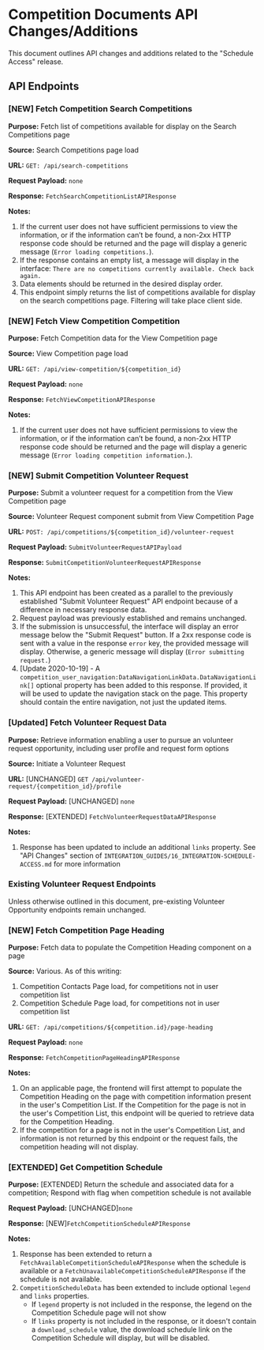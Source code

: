 # Competition Documents API Changes/Additions

This document outlines API changes and additions related to the "Schedule Access" release.

## API Endpoints

### [NEW] Fetch Competition Search Competitions

**Purpose:** Fetch list of competitions available for display on the Search Competitions page

**Source:** Search Competitions page load

**URL:** `GET: /api/search-competitions`

**Request Payload:** `none`

**Response:** `FetchSearchCompetitionListAPIResponse`

**Notes:**

1. If the current user does not have sufficient permissions to view the information, or if the information can’t be
   found, a non-2xx HTTP response code should be returned and the page will display a generic message (`Error loading competitions.`).
1. If the response contains an empty list, a message will display in the interface:
   `There are no competitions currently available. Check back again.`
1. Data elements should be returned in the desired display order.
1. This endpoint simply returns the list of competitions available for display on the search competitions page. Filtering will take place client side.

### [NEW] Fetch View Competition Competition

**Purpose:** Fetch Competition data for the View Competition page

**Source:** View Competition page load

**URL:** `GET: /api/view-competition/${competition_id}`

**Request Payload:** `none`

**Response:** `FetchViewCompetitionAPIResponse`

**Notes:**

1. If the current user does not have sufficient permissions to view the information, or if the information can’t be
   found, a non-2xx HTTP response code should be returned and the page will display a generic message
   (`Error loading competition information.`).

### [NEW] Submit Competition Volunteer Request

**Purpose:** Submit a volunteer request for a competition from the View Competition page

**Source:** Volunteer Request component submit from View Competition Page

**URL:** `POST: /api/competitions/${competition_id}/volunteer-request`

**Request Payload:** `SubmitVolunteerRequestAPIPayload`

**Response:** `SubmitCompetitionVolunteerRequestAPIResponse`

**Notes:**

1. This API endpoint has been created as a parallel to the previously established "Submit Volunteer Request" API endpoint
   because of a difference in necessary response data.
1. Request payload was previously established and remains unchanged.
1. If the submission is unsuccessful, the interface will display an error message below the "Submit Request" button.
   If a 2xx response code is sent with a value in the response `error` key, the provided message will display.
   Otherwise, a generic message will display (`Error submitting request.`)
1. [Update 2020-10-19] - A `competition_user_navigation:DataNavigationLinkData.DataNavigationLink[]` optional property
   has been added to this response. If provided, it will be used to update the navigation stack on the page. This
   property should contain the entire navigation, not just the updated items.

### [Updated] Fetch Volunteer Request Data

**Purpose:** Retrieve information enabling a user to pursue an volunteer request opportunity, including user profile and request form options

**Source:** Initiate a Volunteer Request

**URL:** [UNCHANGED] `GET /api/volunteer-request/{competition_id}/profile`

**Request Payload:** [UNCHANGED] `none`

**Response:** [EXTENDED] `FetchVolunteerRequestDataAPIResponse`

**Notes:**

1. Response has been updated to include an additional `links` property. See "API Changes" section of `INTEGRATION_GUIDES/16_INTEGRATION-SCHEDULE-ACCESS.md`
   for more information

### Existing Volunteer Request Endpoints

Unless otherwise outlined in this document, pre-existing Volunteer Opportunity endpoints remain unchanged.

### [NEW] Fetch Competition Page Heading

**Purpose:** Fetch data to populate the Competition Heading component on a page

**Source:** Various. As of this writing:

1. Competition Contacts Page load, for competitions not in user competition list
1. Competition Schedule Page load, for competitions not in user competition list

**URL:** `GET: /api/competitions/${competition.id}/page-heading`

**Request Payload:** `none`

**Response:** `FetchCompetitionPageHeadingAPIResponse`

**Notes:**

1. On an applicable page, the frontend will first attempt to populate the Competition Heading on the page with competition
   information present in the user's Competition List. If the Competition for the page is not in the user's Competition List,
   this endpoint will be queried to retrieve data for the Competition Heading.
1. If the competition for a page is not in the user's Competition List, and information is not returned by this endpoint
   or the request fails, the competition heading will not display.

### [EXTENDED] Get Competition Schedule

**Purpose:** [EXTENDED] Return the schedule and associated data for a competition; Respond with flag when competition schedule is not available

**Request Payload:** [UNCHANGED]`none`

**Response:** [NEW]`FetchCompetitionScheduleAPIResponse`

**Notes:**

1. Response has been extended to return a `FetchAvailableCompetitionScheduleAPIResponse` when the schedule is available
   or a `FetchUnavailableCompetitionScheduleAPIResponse` if the schedule is not available.
1. `CompetitionScheduleData` has been extended to include optional `legend` and `links` properties.
   - If `legend` property is not included in the response, the legend on the Competition Schedule page will not show
   - If `links` property is not included in the response, or it doesn't contain a `download_schedule` value,
     the download schedule link on the Competition Schedule will display, but will be disabled.
